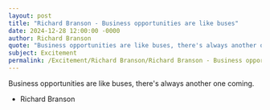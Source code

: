 ```yaml
---
layout: post
title: "Richard Branson - Business opportunities are like buses"
date: 2024-12-28 12:00:00 -0000
author: Richard Branson
quote: "Business opportunities are like buses, there's always another one coming."
subject: Excitement
permalink: /Excitement/Richard Branson/Richard Branson - Business opportunities are like buses
---
```


Business opportunities are like buses, there's always another one coming.

- Richard Branson
